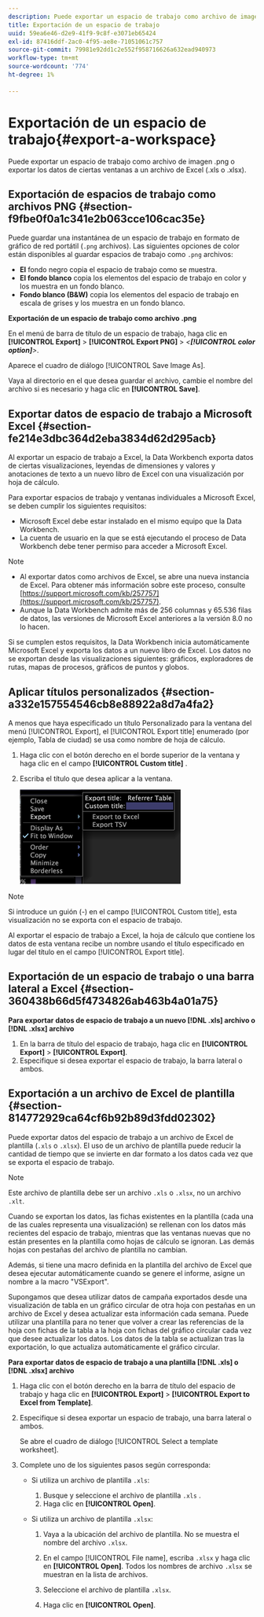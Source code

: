 ```yaml
---
description: Puede exportar un espacio de trabajo como archivo de imagen .png o exportar los datos de ciertas ventanas a un archivo de Excel (.xls o .xlsx).
title: Exportación de un espacio de trabajo
uuid: 59ea6e46-d2e9-41f9-9c8f-e3071eb65424
exl-id: 87416ddf-2ac0-4f95-ae8e-71051061c757
source-git-commit: 79981e92dd1c2e552f958716626a632ead940973
workflow-type: tm+mt
source-wordcount: '774'
ht-degree: 1%

---
```


# Exportación de un espacio de trabajo{#export-a-workspace}

Puede exportar un espacio de trabajo como archivo de imagen .png o exportar los datos de ciertas ventanas a un archivo de Excel (.xls o .xlsx).

## Exportación de espacios de trabajo como archivos PNG {#section-f9fbe0f0a1c341e2b063cce106cac35e}

Puede guardar una instantánea de un espacio de trabajo en formato de gráfico de red portátil (`.png` archivos). Las siguientes opciones de color están disponibles al guardar espacios de trabajo como `.png` archivos:

* **El** fondo negro copia el espacio de trabajo como se muestra.
* **El fondo blanco** copia los elementos del espacio de trabajo en color y los muestra en un fondo blanco.
* **Fondo blanco (B&amp;W)** copia los elementos del espacio de trabajo en escala de grises y los muestra en un fondo blanco.

**Exportación de un espacio de trabajo como archivo .png**

En el menú de barra de título de un espacio de trabajo, haga clic en **[!UICONTROL Export]** > **[!UICONTROL Export PNG]** > *&lt;**[!UICONTROL color option]**>*.

Aparece el cuadro de diálogo [!UICONTROL Save Image As].

Vaya al directorio en el que desea guardar el archivo, cambie el nombre del archivo si es necesario y haga clic en **[!UICONTROL Save]**.

## Exportar datos de espacio de trabajo a Microsoft Excel {#section-fe214e3dbc364d2eba3834d62d295acb}

Al exportar un espacio de trabajo a Excel, la Data Workbench exporta datos de ciertas visualizaciones, leyendas de dimensiones y valores y anotaciones de texto a un nuevo libro de Excel con una visualización por hoja de cálculo.

Para exportar espacios de trabajo y ventanas individuales a Microsoft Excel, se deben cumplir los siguientes requisitos:

* Microsoft Excel debe estar instalado en el mismo equipo que la Data Workbench.
* La cuenta de usuario en la que se está ejecutando el proceso de Data Workbench debe tener permiso para acceder a Microsoft Excel.

>[!NOTE]
>
>* Al exportar datos como archivos de Excel, se abre una nueva instancia de Excel. Para obtener más información sobre este proceso, consulte [https://support.microsoft.com/kb/257757](https://support.microsoft.com/kb/257757).
>* Aunque la Data Workbench admite más de 256 columnas y 65.536 filas de datos, las versiones de Microsoft Excel anteriores a la versión 8.0 no lo hacen.
>


Si se cumplen estos requisitos, la Data Workbench inicia automáticamente Microsoft Excel y exporta los datos a un nuevo libro de Excel. Los datos no se exportan desde las visualizaciones siguientes: gráficos, exploradores de rutas, mapas de procesos, gráficos de puntos y globos.

## Aplicar títulos personalizados {#section-a332e157554546cb8e88922a8d7a4fa2}

A menos que haya especificado un título Personalizado para la ventana del menú [!UICONTROL Export], el [!UICONTROL Export title] enumerado (por ejemplo, Tabla de ciudad) se usa como nombre de hoja de cálculo.

1. Haga clic con el botón derecho en el borde superior de la ventana y haga clic en el campo **[!UICONTROL Custom title]** .
1. Escriba el título que desea aplicar a la ventana.

   ![](assets/mnu_window_TitleBar_Export.png)

>[!NOTE]
>
>Si introduce un guión (-) en el campo [!UICONTROL Custom title], esta visualización no se exporta con el espacio de trabajo.

Al exportar el espacio de trabajo a Excel, la hoja de cálculo que contiene los datos de esta ventana recibe un nombre usando el título especificado en lugar del título en el campo [!UICONTROL Export title].

## Exportación de un espacio de trabajo o una barra lateral a Excel {#section-360438b66d5f4734826ab463b4a01a75}

**Para exportar datos de espacio de trabajo a un nuevo  [!DNL .xls] archivo o  [!DNL .xlsx] archivo**

1. En la barra de título del espacio de trabajo, haga clic en **[!UICONTROL Export]** > **[!UICONTROL Export]**.
1. Especifique si desea exportar el espacio de trabajo, la barra lateral o ambos.

## Exportación a un archivo de Excel de plantilla {#section-814772929ca64cf6b92b89d3fdd02302}

Puede exportar datos del espacio de trabajo a un archivo de Excel de plantilla (`.xls` o `.xlsx`). El uso de un archivo de plantilla puede reducir la cantidad de tiempo que se invierte en dar formato a los datos cada vez que se exporta el espacio de trabajo.

>[!NOTE]
>
>Este archivo de plantilla debe ser un archivo `.xls` o `.xlsx`, no un archivo `.xlt`.

Cuando se exportan los datos, las fichas existentes en la plantilla (cada una de las cuales representa una visualización) se rellenan con los datos más recientes del espacio de trabajo, mientras que las ventanas nuevas que no están presentes en la plantilla como hojas de cálculo se ignoran. Las demás hojas con pestañas del archivo de plantilla no cambian.

Además, si tiene una macro definida en la plantilla del archivo de Excel que desea ejecutar automáticamente cuando se genere el informe, asigne un nombre a la macro &quot;VSExport&quot;.

Supongamos que desea utilizar datos de campaña exportados desde una visualización de tabla en un gráfico circular de otra hoja con pestañas en un archivo de Excel y desea actualizar esta información cada semana. Puede utilizar una plantilla para no tener que volver a crear las referencias de la hoja con fichas de la tabla a la hoja con fichas del gráfico circular cada vez que desee actualizar los datos. Los datos de la tabla se actualizan tras la exportación, lo que actualiza automáticamente el gráfico circular.

**Para exportar datos de espacio de trabajo a una plantilla  [!DNL .xls] o  [!DNL .xlsx] archivo**

1. Haga clic con el botón derecho en la barra de título del espacio de trabajo y haga clic en **[!UICONTROL Export]** > **[!UICONTROL Export to Excel from Template]**.
1. Especifique si desea exportar un espacio de trabajo, una barra lateral o ambos.

   Se abre el cuadro de diálogo [!UICONTROL Select a template worksheet].

1. Complete uno de los siguientes pasos según corresponda:

   * Si utiliza un archivo de plantilla `.xls`:

      1. Busque y seleccione el archivo de plantilla `.xls` .
      1. Haga clic en **[!UICONTROL Open]**.
   * Si utiliza un archivo de plantilla `.xlsx`:

      1. Vaya a la ubicación del archivo de plantilla. No se muestra el nombre del archivo `.xlsx`.
      1. En el campo [!UICONTROL File name], escriba `.xlsx` y haga clic en **[!UICONTROL Open]**. Todos los nombres de archivo `.xlsx` se muestran en la lista de archivos.

      1. Seleccione el archivo de plantilla `.xlsx`.
      1. Haga clic en **[!UICONTROL Open]**.
